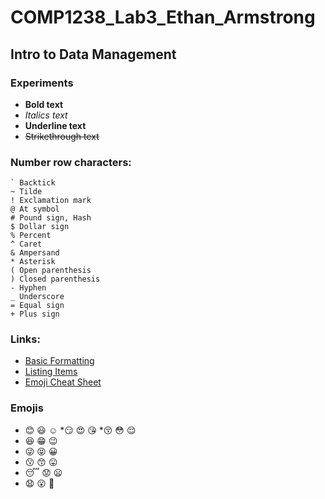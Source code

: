 # COMP1238_Lab3_Ethan_Armstrong
## Intro to Data Management                                                                                                                                                                                                                                                             

### Experiments

+ **Bold text**
+ *Italics text*
+ __Underline text__
+ ~~Strikethrough text~~

### Number row characters:
```
` Backtick
~ Tilde
! Exclamation mark
@ At symbol
# Pound sign, Hash
$ Dollar sign
% Percent
^ Caret
& Ampersand
* Asterisk
( Open parenthesis
) Closed parenthesis
- Hyphen
_ Underscore
= Equal sign
+ Plus sign
```

### Links:

- [Basic Formatting](https://docs.github.com/en/get-started/writing-on-github/getting-started-with-writing-and-formatting-on-github/basic-writing-and-formatting-syntax#links)
- [Listing Items](https://gist.github.com/grahamperrin/9e382d743731d03e275ae0f46aea9649#using-bullet-points-effectively)
- [Emoji Cheat Sheet](https://github.com/ikatyang/emoji-cheat-sheet/blob/master/README.md)

### Emojis

* :blush: :smiley: :relaxed:
*:smirk:	:heart_eyes: :kissing_heart:
*:kissing_closed_eyes: :flushed: :relieved:
* :satisfied: :grin: :wink:
* :stuck_out_tongue_winking_eye:	:stuck_out_tongue_closed_eyes: :grinning:
* :kissing:	:kissing_smiling_eyes: :stuck_out_tongue:
* :sleeping: :worried: :frowning:
* :anguished: :open_mouth: :grimacing:
